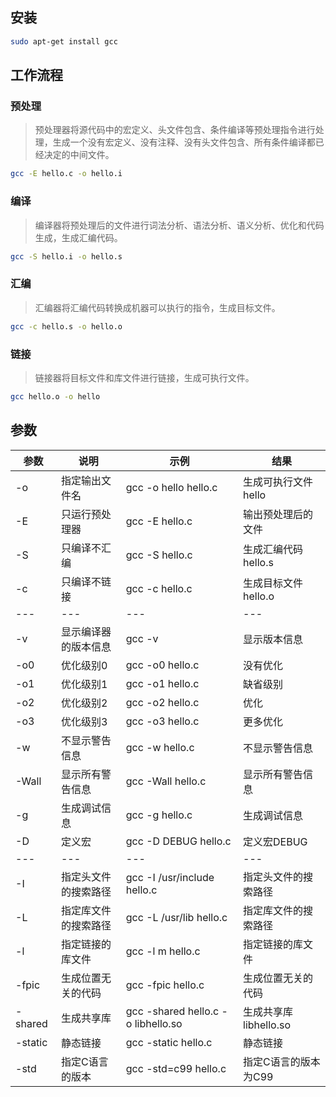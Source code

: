## 安装
```bash
sudo apt-get install gcc
```

## 工作流程
### 预处理
> 预处理器将源代码中的宏定义、头文件包含、条件编译等预处理指令进行处理，生成一个没有宏定义、没有注释、没有头文件包含、所有条件编译都已经决定的中间文件。
```bash
gcc -E hello.c -o hello.i
```

### 编译
> 编译器将预处理后的文件进行词法分析、语法分析、语义分析、优化和代码生成，生成汇编代码。
```bash
gcc -S hello.i -o hello.s
```

### 汇编
> 汇编器将汇编代码转换成机器可以执行的指令，生成目标文件。
```bash
gcc -c hello.s -o hello.o
```

### 链接
> 链接器将目标文件和库文件进行链接，生成可执行文件。
```bash
gcc hello.o -o hello
```

## 参数
| 参数 | 说明 | 示例 | 结果 |
| --- | --- | --- | --- |
| -o | 指定输出文件名 | gcc -o hello hello.c | 生成可执行文件hello |
| -E | 只运行预处理器 | gcc -E hello.c | 输出预处理后的文件 |
| -S | 只编译不汇编 | gcc -S hello.c | 生成汇编代码hello.s |
| -c | 只编译不链接 | gcc -c hello.c | 生成目标文件hello.o |
| --- | --- | --- | --- |
| -v | 显示编译器的版本信息 | gcc -v | 显示版本信息 |
| -o0 | 优化级别0 | gcc -o0 hello.c | 没有优化 |
| -o1 | 优化级别1 | gcc -o1 hello.c | 缺省级别 |
| -o2 | 优化级别2 | gcc -o2 hello.c | 优化 |
| -o3 | 优化级别3 | gcc -o3 hello.c | 更多优化 |
| -w | 不显示警告信息 | gcc -w hello.c | 不显示警告信息 |
| -Wall | 显示所有警告信息 | gcc -Wall hello.c | 显示所有警告信息 |
| -g | 生成调试信息 | gcc -g hello.c | 生成调试信息 |
| -D | 定义宏 | gcc -D DEBUG hello.c | 定义宏DEBUG |
| --- | --- | --- | --- |
| -I | 指定头文件的搜索路径 | gcc -I /usr/include hello.c | 指定头文件的搜索路径 |
| -L | 指定库文件的搜索路径 | gcc -L /usr/lib hello.c | 指定库文件的搜索路径 |
| -l | 指定链接的库文件 | gcc -l m hello.c | 指定链接的库文件 |
| -fpic | 生成位置无关的代码 | gcc -fpic hello.c | 生成位置无关的代码 |
| -shared | 生成共享库 | gcc -shared hello.c -o libhello.so | 生成共享库libhello.so |
| -static | 静态链接 | gcc -static hello.c | 静态链接 |
| -std | 指定C语言的版本 | gcc -std=c99 hello.c | 指定C语言的版本为C99 |
